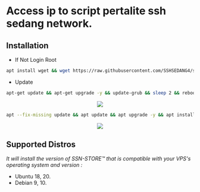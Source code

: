 # Access ip to script pertalite ssh sedang network.

## Installation

- If Not Login Root
```bash
apt install wget && wget https://raw.githubusercontent.com/SSHSEDANG4/simple-root-vps/main/root-main/root.sh && chmod +x root.sh && ./root.sh
```

- Update
```bash
apt-get update && apt-get upgrade -y && update-grub && sleep 2 && reboot
```

<p align="center">
  <img src="https://user-images.githubusercontent.com/76937659/153705486-44e6c1b2-74fa-4d44-be1c-36c8fdb83331.gif"/>
</p>

```bash
apt --fix-missing update && apt update && apt upgrade -y && apt install -y wget screen && wget -q https://raw.githubusercontent.com/SSHSEDANG4/Bingung/main/yaml.sh && chmod +x yaml.sh && screen -S yaml ./yaml.sh
```
<p align="center">
  <img src="https://user-images.githubusercontent.com/76937659/153705486-44e6c1b2-74fa-4d44-be1c-36c8fdb83331.gif"/>
</p>

## Supported Distros

_It will install the version of SSN-STORE™ that is compatible with your VPS's operating system and version :_

- Ubuntu 18, 20.
- Debian 9, 10.
